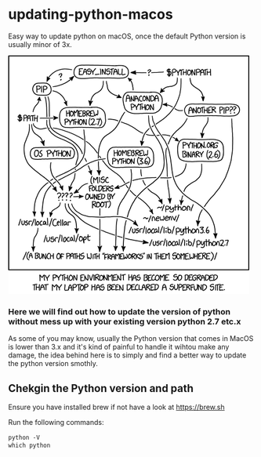 # updating-python-macos
Easy way to update python on macOS, once the default Python version is usually minor of 3x.

![Python env](/python_environment.png)

### Here we will find out how to update the version of python without mess up with your existing version python 2.7 etc.x

As some of you may know, usually the Python version that comes in MacOS is lower than 3.x and it's kind of painful to handle it wihtou make any damage, the idea behind here is to simply and find a better way to update the python version smothly.


## Chekgin the Python version and path

Ensure you have installed brew if not have a look at https://brew.sh

Run the following commands:
```
python -V
which python
```


